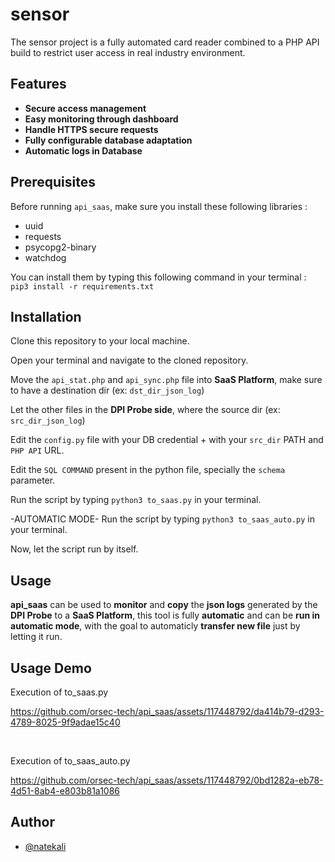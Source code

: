 # sensor
The sensor project is a fully automated card reader combined to a PHP API build to restrict user access in real industry environment.

## Features
* **Secure access management**
* **Easy monitoring through dashboard**
* **Handle HTTPS secure requests**
* **Fully configurable database adaptation**
* **Automatic logs in Database**

## Prerequisites
Before running `api_saas`, make sure you install these following libraries :
* uuid
* requests
* psycopg2-binary
* watchdog

You can install them by typing this following command in your terminal :  
`pip3 install -r requirements.txt`

## Installation

Clone this repository to your local machine.

Open your terminal and navigate to the cloned repository.

Move the `api_stat.php` and `api_sync.php` file into **SaaS Platform**, make sure to have a destination dir (ex: `dst_dir_json_log`)

Let the other files in the **DPI Probe side**, where the source dir (ex: `src_dir_json_log`)

Edit the `config.py` file with your DB credential + with your `src_dir` PATH and `PHP API` URL.

Edit the `SQL COMMAND` present in the python file, specially the `schema` parameter.

Run the script by typing `python3 to_saas.py` in your terminal.

-AUTOMATIC MODE- Run the script by typing `python3 to_saas_auto.py` in your terminal.

Now, let the script run by itself.

## Usage
**api_saas** can be used to **monitor** and **copy** the **json logs** generated by the **DPI Probe** to a **SaaS Platform**, this tool is fully **automatic** and can be **run in automatic mode**, with the goal to automaticly **transfer new file** just by letting it run.

## Usage Demo 
Execution of to_saas.py

https://github.com/orsec-tech/api_saas/assets/117448792/da414b79-d293-4789-8025-9f9adae15c40

<br/>

Execution of to_saas_auto.py

https://github.com/orsec-tech/api_saas/assets/117448792/0bd1282a-eb78-4d51-8ab4-e803b81a1086

## Author
* [@natekali](https://github.com/natekali)
